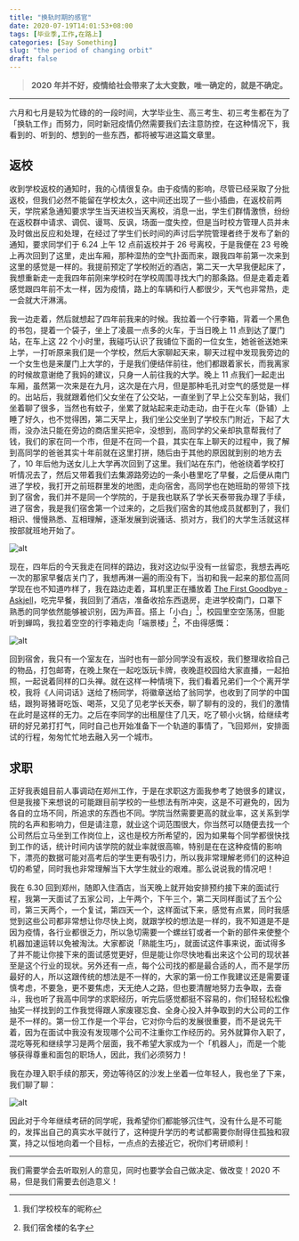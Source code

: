 ```yaml
---
title: "换轨时期的感官"
date: 2020-07-19T14:01:53+08:00
tags: [毕业季,工作,在路上]
categories: [Say Something]
slug: "the period of changing orbit"
draft: false
---
```


> **2020 年并不好，疫情给社会带来了太大变数，唯一确定的，就是不确定。**

<!--more-->

---

六月和七月是较为忙碌的的一段时间，大学毕业生、高三考生、初三考生都在为了「换轨工作」而努力，同时新冠疫情仍然需要我们去注意防控，在这种情况下，我看到的、听到的、想到的一些东西，都将被写进这篇文章里。

## 返校

收到学校返校的通知时，我的心情很复杂。由于疫情的影响，尽管已经采取了分批返校，但我们必然不能留在学校太久，这中间还出现了一些小插曲，在返校前两天，学院紧急通知要求学生当天进校当天离校，消息一出，学生们群情激愤，纷纷在返校群中请求、调侃、谩骂、反讽，场面一度失控，但是当时校方管理人员并未及时做出反应和处理，在经过了学生们长时间的声讨后学院管理者终于发布了新的通知，要求同学们于 6.24 上午 12 点前返校并于 26 号离校，于是我便在 23 号晚上再次回到了这里，走出车厢，那种湿热的空气扑面而来，跟我四年前第一次来到这里的感觉是一样的。我提前预定了学校附近的酒店，第二天一大早我便起床了，我想重新走一走我四年前刚来学校时在学校周围寻找大门的那条路。但是走着走着感觉跟四年前不太一样，因为疫情，路上的车辆和行人都很少，天气也非常热，走一会就大汗淋漓。

我一边走着，然后就想起了四年前我来的时候。我拉着一个行李箱，背着一个黑色的书包，提着一个袋子，坐上了凌晨一点多的火车，于当日晚上 11 点到达了厦门站，在车上这 22 个小时里，我碰巧认识了我铺位下面的一位女生，她爸爸送她来上学，一打听原来我们是一个学校，然后大家聊起天来，聊天过程中发现我旁边的一个女生也是来厦门上大学的，于是我们便结伴前往，他们都跟着家长，而我离家的时候故意谢绝了我妈的建议，只身一人前往我的大学。晚上 11 点我们一起走出车厢，虽然第一次来是在九月，这次是在六月，但是那种毛孔对空气的感觉是一样的。出站后，我就跟着他们父女坐在了公交站，一直坐到了早上公交车到站，我们坐着聊了很多，当然也有蚊子，坐累了就站起来走动走动，由于在火车（卧铺）上睡了好久，也不觉得困，第二天早上，我们坐公交坐到了学校东门附近，下起了大雨，没办法只能在旁边的商店里买把伞，没想到，高同学的父亲却执意帮我付了钱，我们的家在同一个市，但是不在同一个县，其实在车上聊天的过程中，我了解到高同学的爸爸其实十年前就在这里打拼，随后由于其他的原因就到别的地方去了，10 年后他为送女儿上大学再次回到了这里。我们站在东门，他爸绕着学校打听情况去了，然后又带着我们去集源路旁边的一条小巷里吃了早餐，之后便从南门进了学校，我打开之前班群里发的地图，走向宿舍，高同学也在她班助的带领下找到了宿舍，我们并不是同一个学院的，于是我也联系了学长天泰带我办理了手续，进了宿舍，我是我们宿舍第一个过来的，之后我们宿舍的其他成员就都到了，我们相识、慢慢熟悉、互相理解，逐渐发展到说骚话、损对方，我们的大学生活就这样按部就班地开始了。

![alt](https://dawnblog-1300625500.cos.ap-guangzhou.myqcloud.com/images/20200719170342.png "我一次到厦门时发的动态")

现在，四年后的今天我走在同样的路边，我对这边似乎没有一丝留恋，我想去再吃一次的那家早餐店关门了，我想再淋一遍的雨没有下，当初和我一起来的那位高同学现在也不知道咋样了，我在路边走着，耳机里正在播放着 [The First Goodbye - Askjell](https://open.spotify.com/track/27iuXGU1GaQfX3Qb2tshNN)，吃完早餐，我回到了酒店，准备收拾东西退房，走进学校南门，口罩下熟悉的同学依然能够被识别，因为声音。搭上「小白」[^1]，校园里空空荡荡，但能听到蝉鸣，我拉着空空的行李箱走向「端景楼」[^2]，不由得感慨：

![alt](https://dawnblog-1300625500.cos.ap-guangzhou.myqcloud.com/images/20200719172552.png "爬上六楼时发的微博")

回到宿舍，我只有一个室友在，当时也有一部分同学没有返校，我们整理收拾自己的物品，打包邮寄，在晚上聚在一起吃饭玩卡牌，夜晚逛校园给大家直播，一起拍照，一起说着同样的口头禅。就在这样一种情境下，我们看着兄弟们一个个离开学校，我将《人间词话》送给了杨同学，将徽章送给了翁同学，也收到了同学的中国结，跟狗哥猪哥吃饭、喝茶，又见了见老学长天泰，聊了聊有的没的，我们的激情在此时是这样的无力。之后在李同学的出租屋住了几天，吃了顿小火锅，给继续考研的好兄弟打打气，同时自己也开始准备下一个轨道的事情了，飞回郑州，安排面试的行程，匆匆忙忙地去融入另一个城市。

[^1]: 我们学校校车的昵称
[^2]: 我们宿舍楼的名字



## 求职

正好我表姐目前人事调动在郑州工作，于是在求职这方面我参考了她很多的建议，但是我接下来想说的可能跟目前学校的一些想法有所冲突，这是不可避免的，因为各自的立场不同，所追求的东西也不同。学院当然需要更高的就业率，这关系到学院的名声和影响力，但是请注意，就业这个词范围很大，你当然可以随便去找一个公司然后立马坐到工作岗位上，这也是校方所希望的，因为如果每个同学都很快找到工作的话，统计时间内该学院的就业率就很高嘛，特别是在在这种疫情的影响下，漂亮的数据可能对高考后的学生更有吸引力，所以我非常理解老师们的这种迫切的希望，同时我也非常理解当下大学生就业的艰难。那么说说我的情况吧！

我在 6.30 回到郑州，随即入住酒店，当天晚上就开始安排预约接下来的面试行程，我第一天面试了五家公司，上午两个，下午三个，第二天同样面试了五个公司，第三天两个，一个复试，第四天一个，这样面试下来，感觉有点累，同时我感觉到这些公司都非常想让你尽快上岗，就跟学校的想法是一样的，我不知道是不是因为疫情，各行业都很乏力，所以急切需要一个螺丝钉或者一个新的部件来使整个机器加速运转以免被淘汰。大家都说「熟能生巧」，就面试这件事来说，面试得多了并不能让你接下来的面试感觉更好，但是能让你尽快地看出来这个公司的现状甚至是这个行业的现状。另外还有一点，每个公司找的都是最合适的人，而不是学历最好的人，所以这跟传统的想法是不一样的，大家的第一份工作我建议还是需要谨慎考虑，不要急，更不要焦虑，天无绝人之路，但也要清醒地努力去争取，去奋斗，我也听了我高中同学的求职经历，听完后感觉都挺不容易的，你们轻轻松松像抽奖一样找到的工作我觉得跟人家废寝忘食、全身心投入并争取到的大公司的工作是不一样的。第一份工作是一个平台，它对你今后的发展很重要，而不是说先干着，因为在面试中我没有发现哪个公司不注重你工作经历的。另外就算你入职了，混吃等死和继续学习是两个层面，我不希望大家成为一个「机器人」，而是一个能够获得尊重和面包的职场人，因此，我们必须努力！

我在办理入职手续的那天，旁边等待区的沙发上坐着一位年轻人，我也坐了下来，我们聊了聊：

![alt](https://dawnblog-1300625500.cos.ap-guangzhou.myqcloud.com/images/20200719182039.png "办入职手续的那天")

因此对于今年继续考研的同学呢，我希望你们都能够沉住气，没有什么是不可能的，发挥出自己的真实水平就行了，这种提升学历的考试都需要你耐得住孤独和寂寞，持之以恒地向着一个目标，一点点的去接近它，祝你们考研顺利！

---

我们需要学会去听取别人的意见，同时也要学会自己做决定、做改变！2020 不易，但是我们需要去创造意义！